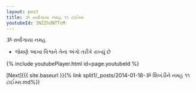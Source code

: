 ```yaml
---
layout: post
title: ૐ સર્વાંગાયા નમહ ૧૧ ટાઈમ્સ
youtubeId: 3NZZhdNTTcM
---
```

 
 
 ૐ સર્વાંગાયા નમહ  
 
 -  જેમણે આખા વિશ્વને તેના અંગો તરીકે રાખ્યું છે 
 
  
 
  
 
 
 
 
 
 


{% include youtubePlayer.html id=page.youtubeId %}
 
[Next]({{ site.baseurl }}{% link  split1/_posts/2014-01-18-ૐ શિખંડીને નમહ ૧૧ ટાઈમ્સ.md%})
 
